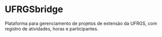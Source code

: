 # UFRGSbridge
Plataforma para gerenciamento de projetos de extensão da UFRGS, com registro de atividades, horas e participantes.
